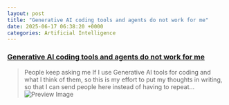 ```yaml
---
layout: post
title: "Generative AI coding tools and agents do not work for me"
date: 2025-06-17 06:38:20 +0000
categories: Artificial Intelligence
---
```


### [Generative AI coding tools and agents do not work for me](https://blog.miguelgrinberg.com/post/why-generative-ai-coding-tools-and-agents-do-not-work-for-me)

> People keep asking me If I use Generative AI tools for coding and what I think of them, so this is my effort to put my thoughts in writing, so that I can send people here instead of having to repeat…
![Preview Image](https://blog.miguelgrinberg.com/static/cards/why-generative-ai-coding-tools-and-agents-do-not-work-for-me.jpg)


